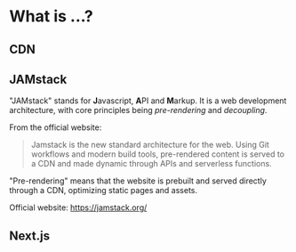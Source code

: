 # What is ...?

## CDN

## JAMstack

"JAMstack" stands for **J**avascript, **A**PI and **M**arkup. It is a web development architecture, with core principles being *pre-rendering* and *decoupling*.

From the official website:

> Jamstack is the new standard architecture for the web. Using Git workflows and modern build tools, pre-rendered content is served to a CDN and made dynamic through APIs and serverless functions.

"Pre-rendering" means that the website is prebuilt and served directly through a CDN, optimizing static pages and assets.

Official website: https://jamstack.org/

## Next.js
